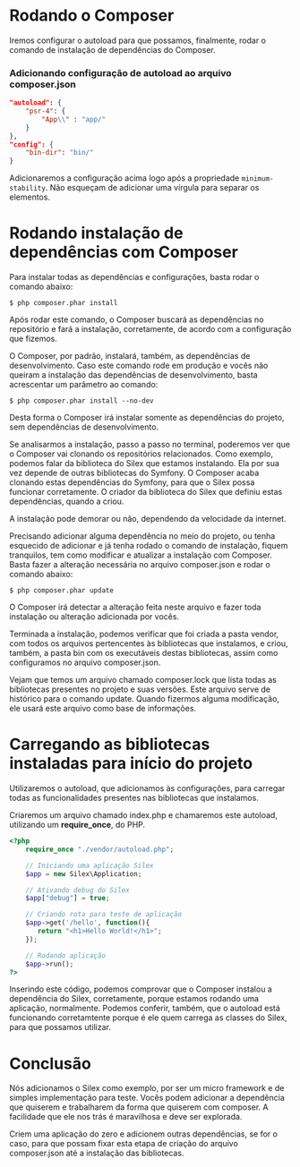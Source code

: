 # Rodando o Composer

Iremos configurar o autoload para que possamos, finalmente, rodar o comando de instalação de dependências do Composer.

### Adicionando configuração de autoload ao arquivo composer.json

```json
"autoload": {
    "psr-4": {
        "App\\" : "app/"
    }
},
"config": {
    "bin-dir": "bin/"
}
```

Adicionaremos a configuração acima logo após a propriedade `minimum-stability`. Não esqueçam de adicionar uma vírgula para separar os elementos.

# Rodando instalação de dependências com Composer

Para instalar todas as dependências e configurações, basta rodar o comando abaixo:

`$ php composer.phar install`

Após rodar este comando, o Composer buscará as dependências no repositório e fará a instalação, corretamente, de acordo com a configuração que fizemos.

 O Composer, por padrão, instalará, também, as dependências de desenvolvimento. 
 Caso este comando rode em produção e vocês não queiram a instalação das dependências de desenvolvimento, basta acrescentar um parâmetro ao comando:

`$ php composer.phar install --no-dev`

Desta forma o Composer irá instalar somente as dependências do projeto, sem dependências de desenvolvimento.

Se analisarmos a instalação, passo a passo no terminal, poderemos ver que o Composer vai clonando os repositórios relacionados. 
Como exemplo, podemos falar da biblioteca do Silex que estamos instalando. Ela por sua vez depende de outras bibliotecas do Symfony. O Composer acaba clonando estas dependências do Symfony, para que o Silex possa funcionar corretamente. 
O criador da biblioteca do Silex que definiu estas dependências, quando a criou.

A instalação pode demorar ou não, dependendo da velocidade da internet.

Precisando adicionar alguma dependência no meio do projeto, ou tenha esquecido de adicionar e já tenha rodado o comando de instalação, fiquem tranquilos, tem como modificar e atualizar a instalação com Composer. 
Basta fazer a alteração necessária no arquivo composer.json e rodar o comando abaixo:

`$ php composer.phar update`

O Composer irá detectar a alteração feita neste arquivo e fazer toda instalação ou alteração adicionada por vocês.

Terminada a instalação, podemos verificar que foi criada a pasta vendor, com todos os arquivos pertencentes às bibliotecas que instalamos, e criou, também, a pasta bin com os executáveis destas bibliotecas, assim como configuramos no arquivo composer.json.

Vejam que temos um arquivo chamado composer.lock que lista todas as bibliotecas presentes no projeto e suas versões. 
Este arquivo serve de histórico para o comando update. Quando fizermos alguma modificação, ele usará este arquivo como base de informações.

# Carregando as bibliotecas instaladas para início do projeto

Utilizaremos o autoload, que adicionamos às configurações, para carregar todas as funcionalidades presentes nas bibliotecas que instalamos.

Criaremos um arquivo chamado index.php e chamaremos este autoload, utilizando um **require_once**, do PHP.

```php
<?php
    require_once "./vendor/autoload.php";

    // Iniciando uma aplicação Silex
    $app = new Silex\Application;

    // Ativando debug do Silex
    $app["debug"] = true;

    // Criando rota para teste de aplicação
    $app->get('/hello', function(){
       return "<h1>Hello World!</h1>";
    });

    // Rodando aplicação
    $app->run();
?>
```

Inserindo este código, podemos comprovar que o Composer instalou a dependência do Silex, corretamente, porque estamos rodando uma aplicação, normalmente. 
Podemos conferir, também, que o autoload está funcionando corretamtente porque é ele quem carrega as classes do Silex, para que possamos utilizar.

# Conclusão

Nós adicionamos o Silex como exemplo, por ser um micro framework e de simples implementação para teste. 
Vocês podem adicionar a dependência que quiserem e trabalharem da forma que quiserem com composer. 
A facilidade que ele nos trás é maravilhosa e deve ser explorada.

Criem uma aplicação do zero e adicionem outras dependências, se for o caso, para que possam fixar esta etapa de criação do arquivo composer.json até a instalação das bibliotecas.